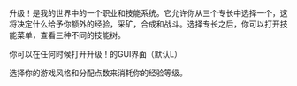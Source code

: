 升级！是我的世界中的一个职业和技能系统。它允许你从三个专长中选择一个，这将决定什么给予你额外的经验，采矿，合成和战斗。选择专长之后，你可以打开技能菜单，查看三种不同的技能树。

你可以在任何时候打开升级！的GUI界面（默认L）

选择你的游戏风格和分配点数来消耗你的经验等级。